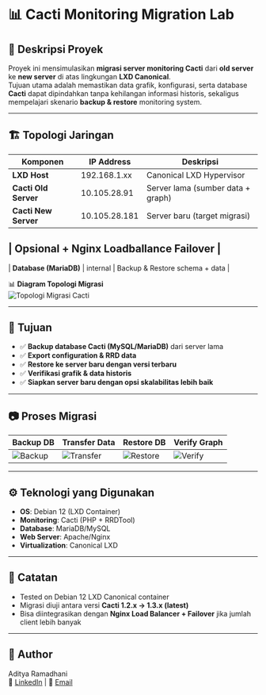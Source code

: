# 📊 Cacti Monitoring Migration Lab

## 📌 Deskripsi Proyek
Proyek ini mensimulasikan **migrasi server monitoring Cacti** dari **old server** ke **new server** di atas lingkungan **LXD Canonical**.  
Tujuan utama adalah memastikan data grafik, konfigurasi, serta database **Cacti** dapat dipindahkan tanpa kehilangan informasi historis, sekaligus mempelajari skenario **backup & restore** monitoring system.  

---

## 🏗️ Topologi Jaringan

| Komponen                 | IP Address      | Deskripsi                          |
|--------------------------|-----------------|------------------------------------|
| **LXD Host**             | 192.168.1.xx    | Canonical LXD Hypervisor           |
| **Cacti Old Server**     | 10.105.28.91    | Server lama (sumber data + graph)  |
| **Cacti New Server**     | 10.105.28.181   | Server baru (target migrasi)       |

| Opsional + Nginx Loadballance Failover                                          |
----------------------------------------------------------------------------------
| **Database (MariaDB)**   | internal        | Backup & Restore schema + data     |

📊 **Diagram Topologi Migrasi**  
![Topologi Migrasi Cacti](/Image/cacti_migration_topology.png)  

---

## 🎯 Tujuan
- ✅ **Backup database Cacti (MySQL/MariaDB)** dari server lama  
- ✅ **Export configuration & RRD data**  
- ✅ **Restore ke server baru dengan versi terbaru**  
- ✅ **Verifikasi grafik & data historis**  
- ✅ **Siapkan server baru dengan opsi skalabilitas lebih baik**  

---

## 📷 Proses Migrasi  

| Backup DB | Transfer Data | Restore DB | Verify Graph |
|-----------|---------------|------------|--------------|
| ![Backup](/Image/cacti_backup.png) | ![Transfer](/Image/cacti_transfer.png) | ![Restore](/Image/cacti_restore.png) | ![Verify](/Image/cacti_verify.png) |

---

## ⚙️ Teknologi yang Digunakan
- **OS**: Debian 12 (LXD Container)  
- **Monitoring**: Cacti (PHP + RRDTool)  
- **Database**: MariaDB/MySQL  
- **Web Server**: Apache/Nginx  
- **Virtualization**: Canonical LXD  

---

## 📌 Catatan
- Tested on Debian 12 LXD Canonical container  
- Migrasi diuji antara versi **Cacti 1.2.x → 1.3.x (latest)**  
- Bisa diintegrasikan dengan **Nginx Load Balancer + Failover** jika jumlah client lebih banyak  

---

## 👤 Author
Aditya Ramadhani  
🔗 [LinkedIn](https://linkedin.com/in/username) | 📧 [Email](mailto:ramadhaniaditya19@gmail.com)  
